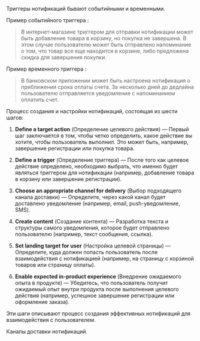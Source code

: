Триггеры нотификаций бывают событийными и временными. 

Пример событийного триггера : 
>В интернет-магазине триггером для отправки нотификации может быть добавление товара в корзину, но покупка не завершена. В этом случае пользователю может быть отправлено напоминание о том, что товар все еще находится в корзине, либо предложена скидка для завершения покупки.

Пример временного триггера : 
> В банковском приложении может быть настроена нотификация о приближении срока оплаты счета. За несколько дней до дедлайна пользователю отправляется уведомление с напоминанием оплатить счет.

Процесс создания и настройки нотификаций, состоящая из шести шагов:

1. **Define a target action** (Определение целевого действия) — Первый шаг заключается в том, чтобы четко определить, какое действие вы хотите, чтобы пользователь выполнил. Это может быть, например, завершение регистрации или покупка товара.
   
2. **Define a trigger** (Определение триггера) — После того как целевое действие определено, необходимо выбрать, что именно будет являться триггером для нотификации (например, добавление товара в корзину или завершение регистрации).

3. **Choose an appropriate channel for delivery** (Выбор подходящего канала доставки) — Определите, через какой канал будет доставлено уведомление (например, email, push-уведомление, SMS).

4. **Create content** (Создание контента) — Разработка текста и структуры самого уведомления, которое будет отправлено пользователю (например, текст сообщения, ссылка).

5. **Set landing target for user** (Настройка целевой страницы) — Определите, куда должен попасть пользователь после взаимодействия с нотификацией (например, на страницу с корзиной товаров или страницу оплаты).

6. **Enable expected in-product experience** (Внедрение ожидаемого опыта в продукте) — Убедитесь, что пользователь получит ожидаемый опыт внутри продукта после выполнения целевого действия (например, успешное завершение регистрации или оформление заказа).

Эти шаги описывают процесс создания эффективных нотификаций для взаимодействия с пользователем.


Каналы доставки нотификаций. 